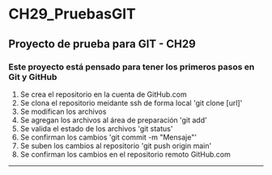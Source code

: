 # CH29_PruebasGIT
## Proyecto de prueba para GIT - CH29
### Este proyecto está pensado para tener los primeros pasos en Git y GitHub

1. Se crea el repositorio en la cuenta de GitHub.com
2. Se clona el repositorio meidante ssh de forma local 'git clone [url]'
3. Se modifican los archivos
4. Se agregan los archivos al área de preparación 'git add'
5. Se valida el estado de los archivos 'git status'
6. Se confirman los cambios 'git commit -m "Mensaje"'
7. Se suben los cambios al repositorio 'git push origin main'
8. Se confirman los cambios en el repositorio remoto GitHub.com
---

